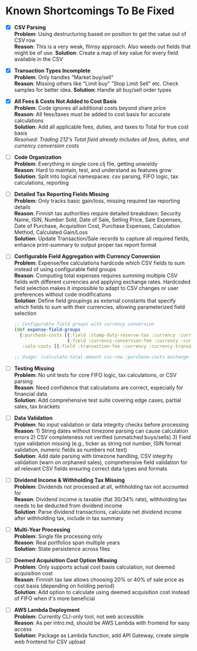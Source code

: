 # Known Shortcomings To Be Fixed

- [x] **CSV Parsing**  
  **Problem**: Using destructuring based on position to get the value out of CSV row   
  **Reason**: This is a very weak, flimsy approach. Also weeds out fields that might be of use. 
  **Solution**: Create a map of key value for every field available in the CSV

- [x] **Transaction Types Incomplete**  
  **Problem**: Only handles "Market buy/sell"  
  **Reason**: Missing others like "Limit buy" "Stop Limit Sell" etc. Check samples for better idea. 
  **Solution**: Handle all buy/sell order types

- [x] **All Fees & Costs Not Added to Cost Basis**  
  **Problem**: Code ignores all additional costs beyond share price  
  **Reason**: All fees/taxes must be added to cost basis for accurate calculations  
  **Solution**: Add all applicable fees, duties, and taxes to Total for true cost basis  
  *Resolved: Trading 212's Total field already includes all fees, duties, and currency conversion costs*

- [ ] **Code Organization**  
  **Problem**: Everything in single core.clj file, getting unwieldy  
  **Reason**: Hard to maintain, test, and understand as features grow  
  **Solution**: Split into logical namespaces: csv parsing, FIFO logic, tax calculations, reporting

- [ ] **Detailed Tax Reporting Fields Missing**  
  **Problem**: Only tracks basic gain/loss, missing required tax reporting details  
  **Reason**: Finnish tax authorities require detailed breakdown: Security Name, ISIN, Number Sold, Date of Sale, Selling Price, Sale Expenses, Date of Purchase, Acquisition Cost, Purchase Expenses, Calculation Method, Calculated Gain/Loss  
  **Solution**: Update Transaction/Sale records to capture all required fields, enhance print-summary to output proper tax report format

- [ ] **Configurable Field Aggregation with Currency Conversion**  
  **Problem**: Expense/fee calculations hardcode which CSV fields to sum instead of using configurable field groups  
  **Reason**: Computing total expenses requires summing multiple CSV fields with different currencies and applying exchange rates. Hardcoded field selection makes it impossible to adapt to CSV changes or user preferences without code modifications  
  **Solution**: Define field groupings as external constants that specify which fields to sum with their currencies, allowing parameterized field selection  
  ```clojure
  ;; Configurable field groups with currency conversion
  (def expense-field-groups
    {:purchase-costs [{:field :stamp-duty-reserve-tax :currency :currency-stamp-duty}
                      {:field :currency-conversion-fee :currency :currency-conversion-fee}]
     :sale-costs [{:field :transaction-fee :currency :currency-transaction-fee}]})
  
  ;; Usage: (calculate-total-amount csv-row :purchase-costs exchange-rates) -> EUR total
  ```

- [ ] **Testing Missing**  
  **Problem**: No unit tests for core FIFO logic, tax calculations, or CSV parsing  
  **Reason**: Need confidence that calculations are correct, especially for financial data  
  **Solution**: Add comprehensive test suite covering edge cases, partial sales, tax brackets

- [ ] **Data Validation**  
  **Problem**: No input validation or data integrity checks before processing  
  **Reason**: 1) String dates without timezone parsing can cause calculation errors 2) CSV completeness not verified (unmatched buys/sells) 3) Field type validation missing (e.g., ticker as string not number, ISIN format validation, numeric fields as numbers not text)  
  **Solution**: Add date parsing with timezone handling, CSV integrity validation (warn on orphaned sales), comprehensive field validation for all relevant CSV fields ensuring correct data types and formats

- [ ] **Dividend Income & Withholding Tax Missing**  
  **Problem**: Dividends not processed at all, withholding tax not accounted for  
  **Reason**: Dividend income is taxable (flat 30/34% rate), withholding tax needs to be deducted from dividend income  
  **Solution**: Parse dividend transactions, calculate net dividend income after withholding tax, include in tax summary

- [ ] **Multi-Year Processing**  
  **Problem**: Single file processing only  
  **Reason**: Real portfolios span multiple years  
  **Solution**: State persistence across files

- [ ] **Deemed Acquisition Cost Option Missing**  
  **Problem**: Only supports actual cost basis calculation, not deemed acquisition cost  
  **Reason**: Finnish tax law allows choosing 20% or 40% of sale price as cost basis (depending on holding period)  
  **Solution**: Add option to calculate using deemed acquisition cost instead of FIFO when it's more beneficial

- [ ] **AWS Lambda Deployment**  
  **Problem**: Currently CLI-only tool, not web accessible  
  **Reason**: As per intro.md, should be AWS Lambda with frontend for easy access  
  **Solution**: Package as Lambda function, add API Gateway, create simple web frontend for CSV upload